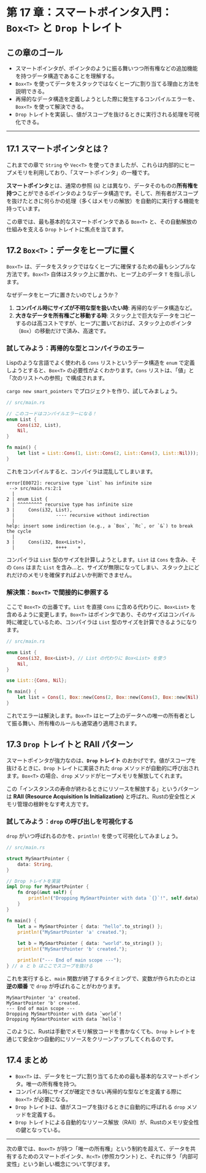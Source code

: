 # 第 17 章：スマートポインタ入門：`Box<T>` と `Drop` トレイト

## この章のゴール
- スマートポインタが、ポインタのように振る舞いつつ所有権などの追加機能を持つデータ構造であることを理解する。
- `Box<T>` を使ってデータをスタックではなくヒープに割り当てる理由と方法を説明できる。
- 再帰的なデータ構造を定義しようとした際に発生するコンパイルエラーを、`Box<T>` を使って解決できる。
- `Drop` トレイトを実装し、値がスコープを抜けるときに実行される処理を可視化できる。

---

## 17.1 スマートポインタとは？

これまでの章で `String` や `Vec<T>` を使ってきましたが、これらは内部的にヒープメモリを利用しており、「スマートポインタ」の一種です。

**スマートポインタ**とは、通常の参照 (`&`) とは異なり、データそのものの**所有権を持つ**ことができるポインタのようなデータ構造です。そして、所有者がスコープを抜けたときに何らかの処理（多くはメモリの解放）を自動的に実行する機能を持っています。

この章では、最も基本的なスマートポインタである `Box<T>` と、その自動解放の仕組みを支える `Drop` トレイトに焦点を当てます。

## 17.2 `Box<T>`：データをヒープに置く

`Box<T>` は、データをスタックではなくヒープに確保するための最もシンプルな方法です。`Box<T>` 自体はスタック上に置かれ、ヒープ上のデータ `T` を指し示します。

なぜデータをヒープに置きたいのでしょうか？
1.  **コンパイル時にサイズが不明な型を扱いたい時**: 再帰的なデータ構造など。
2.  **大きなデータを所有権ごと移動する時**: スタック上で巨大なデータをコピーするのは高コストですが、ヒープに置いておけば、スタック上のポインタ（`Box`）の移動だけで済み、高速です。

### 試してみよう：再帰的な型とコンパイラのエラー

Lispのような言語でよく使われる `Cons` リストというデータ構造を `enum` で定義しようとすると、`Box<T>` の必要性がよくわかります。`Cons` リストは、「値」と「次のリストへの参照」で構成されます。

`cargo new smart_pointers` でプロジェクトを作り、試してみましょう。

```rust
// src/main.rs

// このコードはコンパイルエラーになる！
enum List {
    Cons(i32, List),
    Nil,
}

fn main() {
    let list = List::Cons(1, List::Cons(2, List::Cons(3, List::Nil)));
}
```

これをコンパイルすると、コンパイラは混乱してしまいます。

```text
error[E0072]: recursive type `List` has infinite size
 --> src/main.rs:2:1
  |
2 | enum List {
  | ^^^^^^^^^ recursive type has infinite size
3 |     Cons(i32, List),
  |               ---- recursive without indirection
  |
help: insert some indirection (e.g., a `Box`, `Rc`, or `&`) to break the cycle
  |
3 |     Cons(i32, Box<List>),
  |               ++++    +
```

コンパイラは `List` 型のサイズを計算しようとします。`List` は `Cons` を含み、その `Cons` はまた `List` を含み...と、サイズが無限になってしまい、スタック上にどれだけのメモリを確保すればよいか判断できません。

### 解決策：`Box<T>` で間接的に参照する

ここで `Box<T>` の出番です。`List` を直接 `Cons` に含める代わりに、`Box<List>` を含めるように変更します。`Box<T>` はポインタであり、そのサイズはコンパイル時に確定しているため、コンパイラは `List` 型のサイズを計算できるようになります。

```rust
// src/main.rs

enum List {
    Cons(i32, Box<List>), // List の代わりに Box<List> を使う
    Nil,
}

use List::{Cons, Nil};

fn main() {
    let list = Cons(1, Box::new(Cons(2, Box::new(Cons(3, Box::new(Nil))))));
}
```
これでエラーは解決します。`Box<T>` はヒープ上のデータへの唯一の所有者として振る舞い、所有権のルールも通常通り適用されます。

## 17.3 `Drop` トレイトと RAII パターン

スマートポインタが強力なのは、**`Drop` トレイト** のおかげです。値がスコープを抜けるときに、`Drop` トレイトに実装された `drop` メソッドが自動的に呼び出されます。`Box<T>` の場合、`drop` メソッドがヒープメモリを解放してくれます。

この「インスタンスの寿命が終わるときにリソースを解放する」というパターンは **RAII (Resource Acquisition Is Initialization)** と呼ばれ、Rustの安全性とメモリ管理の根幹をなす考え方です。

### 試してみよう：`drop` の呼び出しを可視化する

`drop` がいつ呼ばれるのかを、`println!` を使って可視化してみましょう。

```rust
// src/main.rs

struct MySmartPointer {
    data: String,
}

// Drop トレイトを実装
impl Drop for MySmartPointer {
    fn drop(&mut self) {
        println!("Dropping MySmartPointer with data `{}`!", self.data);
    }
}

fn main() {
    let a = MySmartPointer { data: "hello".to_string() };
    println!("MySmartPointer 'a' created.");
    
    let b = MySmartPointer { data: "world".to_string() };
    println!("MySmartPointer 'b' created.");

    println!("--- End of main scope ---");
} // a と b はここでスコープを抜ける
```

これを実行すると、`main` 関数が終了するタイミングで、変数が作られたのとは **逆の順番** で `drop` が呼ばれることがわかります。

```text
MySmartPointer 'a' created.
MySmartPointer 'b' created.
--- End of main scope ---
Dropping MySmartPointer with data `world`!
Dropping MySmartPointer with data `hello`!
```
このように、Rustは手動でメモリ解放コードを書かなくても、`Drop` トレイトを通じて安全かつ自動的にリソースをクリーンアップしてくれるのです。

## 17.4 まとめ

- `Box<T>` は、データをヒープに割り当てるための最も基本的なスマートポインタ。唯一の所有権を持つ。
- コンパイル時にサイズが確定できない再帰的な型などを定義する際に `Box<T>` が必要になる。
- `Drop` トレイトは、値がスコープを抜けるときに自動的に呼ばれる `drop` メソッドを定義する。
- `Drop` トレイトによる自動的なリソース解放（RAII）が、Rustのメモリ安全性の鍵となっている。

---

次の章では、`Box<T>` が持つ「唯一の所有権」という制約を超えて、データを共有するためのスマートポインタ、`Rc<T>` (参照カウント) と、それに伴う「内部可変性」という新しい概念について学びます。
